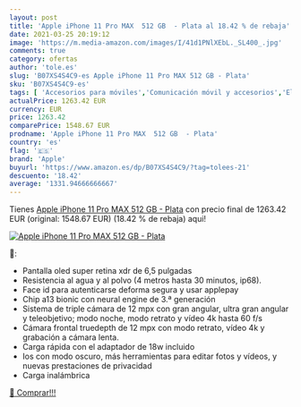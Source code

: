 ```yaml
---
layout: post
title: 'Apple iPhone 11 Pro MAX  512 GB  - Plata al 18.42 % de rebaja'
date: 2021-03-25 20:19:12
image: 'https://m.media-amazon.com/images/I/41d1PNlXEbL._SL400_.jpg'
comments: true
category: ofertas
author: 'tole.es'
slug: 'B07XS4S4C9-es Apple iPhone 11 Pro MAX 512 GB - Plata'
sku: 'B07XS4S4C9-es'
tags: [ 'Accesorios para móviles','Comunicación móvil y accesorios','Electrónica','Fundas y carcasas para teléfonos móviles','apple','iphone', ]
actualPrice: 1263.42 EUR
currency: EUR
price: 1263.42
comparePrice: 1548.67 EUR
prodname: 'Apple iPhone 11 Pro MAX  512 GB  - Plata'
country: 'es'
flag: '🇪🇸'
brand: 'Apple'
buyurl: 'https://www.amazon.es/dp/B07XS4S4C9/?tag=tolees-21'
descuento: '18.42'
average: '1331.94666666667'
---
```


Tienes [Apple iPhone 11 Pro MAX  512 GB  - Plata](https://www.amazon.es/dp/B07XS4S4C9/?tag=tolees-21) con precio final de  1263.42 EUR (original: 1548.67 EUR) (18.42 %  de rebaja) aqui!

[![Apple iPhone 11 Pro MAX  512 GB  - Plata](https://m.media-amazon.com/images/I/41d1PNlXEbL._SL400_.jpg)](https://www.amazon.es/dp/B07XS4S4C9/?tag=tolees-21)

🔎:

- Pantalla oled super retina xdr de 6,5 pulgadas
- Resistencia al agua y al polvo (4 metros hasta 30 minutos, ip68).
- Face id para autenticarse deforma segura y usar applepay
- Chip a13 bionic con neural engine de 3.ª generación
- Sistema de triple cámara de 12 mpx con gran angular, ultra gran angular y teleobjetivo; modo noche, modo retrato y vídeo 4k hasta 60 f/s
- Cámara frontal truedepth de 12 mpx con modo retrato, vídeo 4k y grabación a cámara lenta.
- Carga rápida con el adaptador de 18w incluido
- Ios con modo oscuro, más herramientas para editar fotos y vídeos, y nuevas prestaciones de privacidad
- Carga inalámbrica

[🛒 Comprar!!!](https://www.amazon.es/dp/B07XS4S4C9/?tag=tolees-21)
